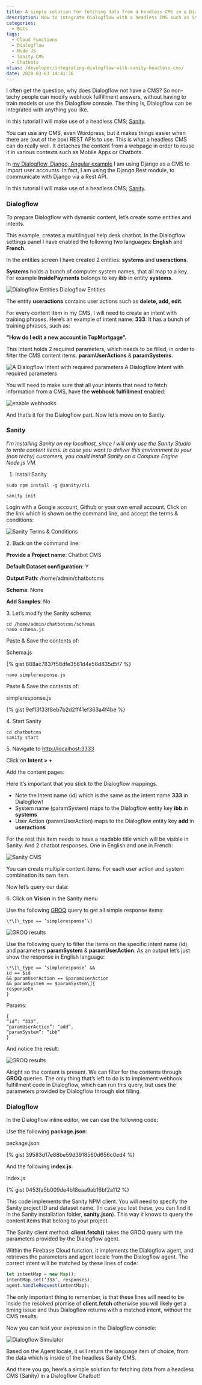 ```yaml
---
title: A simple solution for fetching data from a headless CMS in a Dialogflow Chatbot
description: How to integrate Dialogflow with a headless CMS such as Sanity? So non-techy people can modify webhook fulfillment answers, without having to train models or use the Dialogflow console. 
categories:
  - Bots
tags:
  - Cloud Functions
  - Dialogflow
  - Node JS
  - Sanity CMS
  - Chatbots
alias: /developer/integrating-dialogflow-with-sanity-headless-cms/
date: 2020-03-03 14:41:36
---
```


I often get the question, why does Dialogflow not have a CMS? So non-techy people can modify webhook fulfillment answers, without having to train models or use the Dialogflow console. The thing is, Dialogflow can be integrated with anything you like.

In this tutorial I will make use of a headless CMS; [Sanity](https://www.sanity.io/).

<!--more-->

You can use any CMS, even Wordpress, but it makes things easier when there are (out of the box) REST APIs to use. This is what a headless CMS can do really well. It detaches the content from a webpage in order to reuse it in various contexts such as Mobile Apps or Chatbots.

In [my Dialogflow, Django, Angular example](https://github.com/savelee/kube-django-ng/) I am using Django as a CMS to import user accounts. In fact, I am using the Django Rest module, to communicate with Django via a Rest API.

In this tutorial I will make use of a headless CMS; [Sanity](https://www.sanity.io/).

### **Dialogflow**

To prepare Dialogflow with dynamic content, let’s create some entities and intents.

This example, creates a multilingual help desk chatbot. In the Dialogflow settings panel I have enabled the following two languages: **English** and **French**.

In the entities screen I have created 2 entities: **systems** and **useractions**.

**Systems** holds a bunch of computer system names, that all map to a key. For example **InsidePayments** belongs to key **ibb** in entity **systems**.

![Dialogflow Entities](/images/0_oiY4oK9y_2upL2lR.png)
Dialogflow Entities

The entity **useractions** contains user actions such as **delete, add, edit**.

For every content item in my CMS, I will need to create an intent with training phrases. Here’s an example of intent name: **333**. It has a bunch of training phrases, such as:

**“How do I edit a new account in TopMortgage”.**

This intent holds 2 required parameters, which needs to be filled, in order to filter the CMS content items. **paramUserActions** & **paramSystems**.

![A Dialogflow Intent with required parameters](/images/0_4lt6bqiz6j81uF1X.png)
A Dialogflow Intent with required parameters

You will need to make sure that all your intents that need to fetch information from a CMS, have the **webhook fulfillment** enabled:

![enable webhooks](/images/0_-Oo3aWlQp7JKiXHj.png)

And that’s it for the Dialogflow part. Now let’s move on to Sanity.

### Sanity

_I’m installing Sanity on my localhost, since I will only use the Sanity Studio to write content items. In case you want to deliver this environment to your (non techy) customers, you could install Sanity on a Compute Engine Node.js VM._

1.  Install Sanity

`sudo npm install -g @sanity/cli`

`sanity init`

Login with a Google account, Github or your own email account. Click on the link which is shown on the command line, and accept the terms & conditions:

![Sanity Terms & Conditions](/images/0_acDbZhajXGBi7aPa.png)

2\. Back on the command line:

**Provide a Project name**: Chatbot CMS

**Default Dataset configuration**: Y

**Output Path**: /home/admin/chatbotcms

**Schema**: None

**Add Samples**: No

3\. Let’s modify the Sanity schema:

```
cd /home/admin/chatbotcms/schemas
nano schema.js
```

Paste & Save the contents of:

Schema.js

{% gist 688ac7837f58dfe3561d4e56d835d5f7 %}


```
nano simpleresponse.js
```

Paste & Save the contents of:

simpleresponse.js

{% gist 9ef13f33f8eb7b2d2ff41ef363a4f4be %}

4\. Start Sanity

```
cd chatbotcms
sanity start
```

5\. Navigate to [http://localhost:3333](http://localhost:3333)

Click on **Intent > +**

Add the content pages:

Here it’s important that you stick to the Dialogflow mappings.

*   Note the Intent name (id) which is the same as the intent name **333** in Dialogflow!
*   System name (paramSystem) maps to the Dialogflow entity key **ibb** in **systems**
*   User Action (paramUserAction) maps to the Dialogflow entity key **add** in **useractions**

For the rest this item needs to have a readable title which will be visible in Sanity. And 2 chatbot responses. One in English and one in French:

![Sanity CMS](/images/0_SEKa233K93G83k92.png)

You can create multiple content items. For each user action and system combination its own item.

Now let’s query our data:

6\. Click on **Vision** in the Sanity menu

Use the following [GROQ](https://www.sanity.io/docs/groq) query to get all simple response items:

`\*\[\_type == ‘simpleresponse’\]`

![GROQ results](/images/0_dLBO3mSyPJ-kMebL.png)

Use the following query to filter the items on the specific intent name (id) and parameters **paramSystem** & **paramUserAction**. As an output let’s just show the response in English language:

```
\*\[\_type == ‘simpleresponse’ &&
id == $id
&& paramUserAction == $paramUserAction
&& paramSystem == $paramSystem\]{
responseEn
}
```

Params:

```
{
“id”: “333”,
“paramUserAction”: “add”,
“paramSystem”: “ibb”
}
```

And notice the result:

![GROQ results](/images/0_nvvnUYJOEKCqwxHA.png)

Alright so the content is present. We can filter for the contents through **GROQ** queries. The only thing that’s left to do is to implement webhook fulfillment code in Dialogflow, which can run this query, but uses the parameters provided by Dialogflow through slot filling.

### **Dialogflow**

In the Dialogflow inline editor, we can use the following code:

Use the following **package.json**:

package.json

{% gist 39583d17e88be59d3918560d656c0ed4 %}

And the following **index.js**:

index.js

{% gist 0453fa5b009de4b18eaa9ab16bf2a112 %}

This code implements the Sanity NPM client. You will need to specify the Sanity project ID and dataset name. (In case you lost these, you can find it in the Sanity installation folder, **sanity.json**). This way it knows to query the content items that belong to your project.

The Sanity client method: **client.fetch()** takes the GROQ query with the parameters provided by the Dialogflow agent.

Within the Firebase Cloud function, it implements the Dialogflow agent, and retrieves the parameters and agent locale from the Dialogflow agent. The correct intent will be matched by these lines of code:

``` JavaScript
let intentMap = new Map();
intentMap.set(‘333’, responses);
agent.handleRequest(intentMap);
```

The only important thing to remember, is that these lines will need to be inside the resolved promise of **client.fetch** otherwise you will likely get a timing issue and thus Dialogflow returns with a matched intent, without the CMS results.

Now you can test your expression in the Dialogflow console:

![Dialogflow Simulator](/images/0_bPoId4OOj4MjcSEX.png)

Based on the Agent locale, it will return the language item of choice, from the data which is inside of the headless Sanity CMS.

And there you go, here’s a simple solution for fetching data from a headless CMS (Sanity) in a Dialogflow Chatbot!

